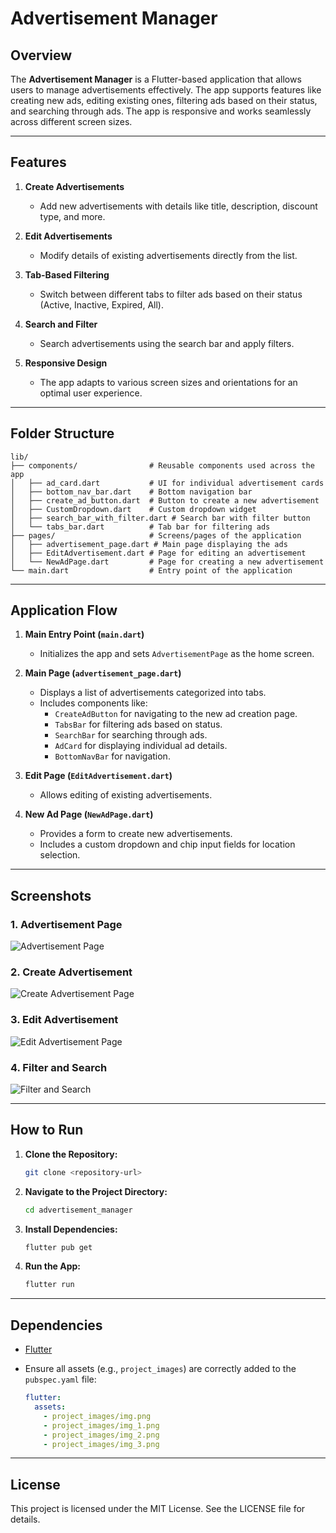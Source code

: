 # Advertisement Manager

## Overview
The **Advertisement Manager** is a Flutter-based application that allows users to manage advertisements effectively. The app supports features like creating new ads, editing existing ones, filtering ads based on their status, and searching through ads. The app is responsive and works seamlessly across different screen sizes.

---

## Features

1. **Create Advertisements**
    - Add new advertisements with details like title, description, discount type, and more.

2. **Edit Advertisements**
    - Modify details of existing advertisements directly from the list.

3. **Tab-Based Filtering**
    - Switch between different tabs to filter ads based on their status (Active, Inactive, Expired, All).

4. **Search and Filter**
    - Search advertisements using the search bar and apply filters.

5. **Responsive Design**
    - The app adapts to various screen sizes and orientations for an optimal user experience.

---

## Folder Structure

```
lib/
├── components/                # Reusable components used across the app
│   ├── ad_card.dart           # UI for individual advertisement cards
│   ├── bottom_nav_bar.dart    # Bottom navigation bar
│   ├── create_ad_button.dart  # Button to create a new advertisement
│   ├── CustomDropdown.dart    # Custom dropdown widget
│   ├── search_bar_with_filter.dart # Search bar with filter button
│   └── tabs_bar.dart          # Tab bar for filtering ads
├── pages/                     # Screens/pages of the application
│   ├── advertisement_page.dart # Main page displaying the ads
│   ├── EditAdvertisement.dart # Page for editing an advertisement
│   └── NewAdPage.dart         # Page for creating a new advertisement
└── main.dart                  # Entry point of the application
```

---

## Application Flow

1. **Main Entry Point (`main.dart`)**
    - Initializes the app and sets `AdvertisementPage` as the home screen.

2. **Main Page (`advertisement_page.dart`)**
    - Displays a list of advertisements categorized into tabs.
    - Includes components like:
        - `CreateAdButton` for navigating to the new ad creation page.
        - `TabsBar` for filtering ads based on status.
        - `SearchBar` for searching through ads.
        - `AdCard` for displaying individual ad details.
        - `BottomNavBar` for navigation.

3. **Edit Page (`EditAdvertisement.dart`)**
    - Allows editing of existing advertisements.

4. **New Ad Page (`NewAdPage.dart`)**
    - Provides a form to create new advertisements.
    - Includes a custom dropdown and chip input fields for location selection.

---

## Screenshots

### 1. Advertisement Page
![Advertisement Page](project_images/img.png)

### 2. Create Advertisement
![Create Advertisement Page](project_images/img_1.png)

### 3. Edit Advertisement
![Edit Advertisement Page](project_images/img_2.png)

### 4. Filter and Search
![Filter and Search](project_images/img_3.png)

---

## How to Run

1. **Clone the Repository:**
   ```bash
   git clone <repository-url>
   ```

2. **Navigate to the Project Directory:**
   ```bash
   cd advertisement_manager
   ```

3. **Install Dependencies:**
   ```bash
   flutter pub get
   ```

4. **Run the App:**
   ```bash
   flutter run
   ```

---

## Dependencies

- [Flutter](https://flutter.dev/)
- Ensure all assets (e.g., `project_images`) are correctly added to the `pubspec.yaml` file:

  ```yaml
  flutter:
    assets:
      - project_images/img.png
      - project_images/img_1.png
      - project_images/img_2.png
      - project_images/img_3.png
  ```

---

## License
This project is licensed under the MIT License. See the LICENSE file for details.

